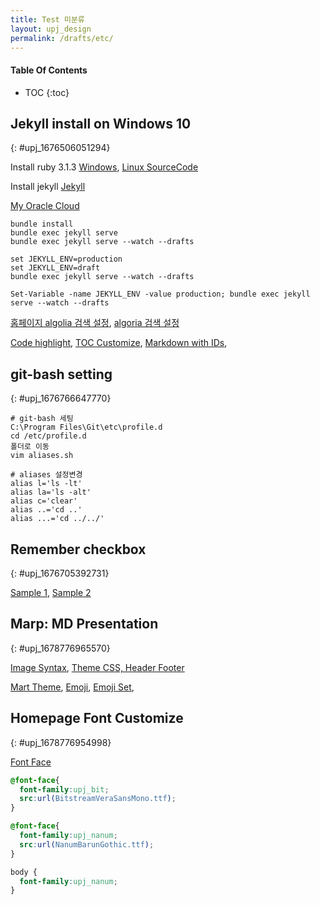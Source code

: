 ```yaml
---
title: Test 미분류
layout: upj_design
permalink: /drafts/etc/
---
```


#### Table Of Contents

- TOC
{:toc}

## Jekyll install on Windows 10
{: #upj_1676506051294}

Install ruby 3.1.3
[Windows](https://rubyinstaller.org/),
[Linux SourceCode](https://www.ruby-lang.org/en/documentation/installation/#building-from-source)

Install jekyll [Jekyll](https://jekyllrb.com/docs/installation/windows/)

[My Oracle Cloud](http://152.67.214.186)

```shell
bundle install
bundle exec jekyll serve
bundle exec jekyll serve --watch --drafts

set JEKYLL_ENV=production 
set JEKYLL_ENV=draft
bundle exec jekyll serve --watch --drafts

Set-Variable -name JEKYLL_ENV -value production; bundle exec jekyll serve --watch --drafts
```

[홈페이지 algolia 검색 설정](https://www.whatap.io/ko/blog/67/),
[algoria 검색 설정](https://lazisimlee.tistory.com/2)

[Code highlight](https://prismjs.com/download.html#themes=prism),
[TOC Customize](http://afeld.github.io/bootstrap-toc/),
[Markdown with IDs](https://about.gitlab.com/blog/2016/07/19/markdown-kramdown-tips-and-tricks/),

## git-bash setting
{: #upj_1676766647770}

```text
# git-bash 세팅
C:\Program Files\Git\etc\profile.d
cd /etc/profile.d
폴더로 이동
vim aliases.sh

# aliases 설정변경
alias l='ls -lt'
alias la='ls -alt'
alias c='clear'
alias ..='cd ..'
alias ...='cd ../../'
```

## Remember checkbox
{: #upj_1676705392731}

[Sample 1](https://www.sitepoint.com/quick-tip-persist-checkbox-checked-state-after-page-reload/),
[Sample 2](http://www.marcorpsa.com/ee/t2641.html)

## Marp: MD Presentation
{: #upj_1678776965570}

[Image Syntax](https://marpit.marp.app/image-syntax),
[Theme CSS, Header Footer](https://marpit.marp.app/theme-css?id=header-and-footer)

[Mart Theme](https://github.com/topics/marp-themes),
[Emoji](https://gist.github.com/rxaviers/7360908),
[Emoji Set](https://www.webfx.com/tools/emoji-cheat-sheet/),


## Homepage Font Customize
{: #upj_1678776954998}

[Font Face](https://webclub.tistory.com/261)

```css
@font-face{
  font-family:upj_bit;
  src:url(BitstreamVeraSansMono.ttf);
}

@font-face{
  font-family:upj_nanum;
  src:url(NanumBarunGothic.ttf);
}

body {
  font-family:upj_nanum;
}
```

